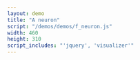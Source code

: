```yaml
---
layout: demo
title: "A neuron"
script: "/demos/demos/f_neuron.js"
width: 460
height: 310
script_includes: "'jquery', 'visualizer'"
---
```



